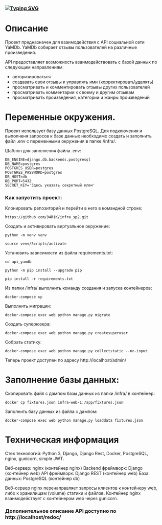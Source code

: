 ### [![Typing SVG](https://readme-typing-svg.herokuapp.com?color=%2336BCF7&lines=Проект+API+YaMDB+by+Y4R1K)](https://git.io/typing-svg)

# Описание
Проект предназначен для взаимодействия с API социальной сети YaMDb. YaMDb собирает отзывы пользователей на различные произведения.

API предоставляет возможность взаимодействовать с базой данных по следующим направлениям:
- авторизироваться
- создавать свои отзывы и управлять ими (корректировать\удалять)
- просматривать и комментировать отзывы других пользователей
- просматривать комментарии к своему и другим отзывам
- просматривать произведения, категории и жанры произведений

# Переменные окружения.
Проект использует базу данных PostgreSQL.
Для подключения и выполненя запросов к базе данных необходимо создать и заполнить файл .env с переменными окружения в папке /infra/.

Шаблон для заполнения файла .env:

```
DB_ENGINE=django.db.backends.postgresql
DB_NAME=postgres
POSTGRES_USER=postgres
POSTGRES_PASSWORD=postgres
DB_HOST=db
DB_PORT=5432
SECRET_KEY='Здесь указать секретный ключ'
```
### Как запустить проект:
Клонировать репозиторий и перейти в него в командной строке:

```
https://github.com/94R1K/infra_sp2.git
```

Создать и активировать виртуальное окружение:

```
python -m venv venv
```

```
source venv/Scripts/activate
```

Установить зависимости из файла requirements.txt:

```
cd api_yamdb
```

```
python -m pip install --upgrade pip
```

```
pip install -r requirements.txt
```
Из папки /infra/ выполнить команду создания и запуска контейнеров:

```
docker-compose up
```

Выполнить миграции:

```
docker-compose exec web python manage.py migrate
```

Создать суперюзера:

```
docker-compose exec web python manage.py createsuperuser
```

Собрать статику:

```
docker-compose exec web python manage.py collectstatic --no-input 
```

Теперь проект доступен по адресу http://localhost/admin/

# Заполнение базы данных:
Скопировать файл с дампом базы данных из папки /infra/ в контейнер:

```
docker cp fixtures.json infra-web-1:/app/fixtures.json
```
Заполнить базу данных из файла с дампом:

```
docker-compose exec web python manage.py loaddata fixtures.json
```

# Техническая информация
Стек технологий: Python 3, Django, Django Rest, Docker, PostgreSQL, nginx, gunicorn, simple JWT.

Веб-сервер: nginx (контейнер nginx)
Backend фреймворк: Django (контейнер web)
API фреймворк: Django REST (контейнер web)
База данных: PostgreSQL (контейнер db)

Веб-сервер nginx перенаправляет запросы клиентов к контейнеру web, либо к хранилищам (volume) статики и файлов.
Контейнер nginx взаимодействует с контейнером web через gunicorn.

### Дополнительное описание API доступно по http://localhost/redoc/

